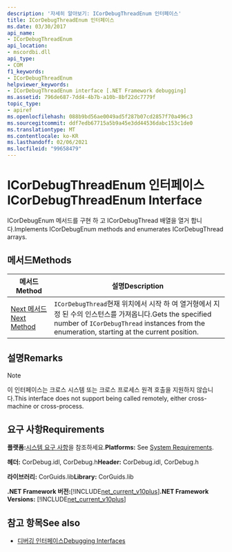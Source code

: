 ```yaml
---
description: '자세히 알아보기: ICorDebugThreadEnum 인터페이스'
title: ICorDebugThreadEnum 인터페이스
ms.date: 03/30/2017
api_name:
- ICorDebugThreadEnum
api_location:
- mscordbi.dll
api_type:
- COM
f1_keywords:
- ICorDebugThreadEnum
helpviewer_keywords:
- ICorDebugThreadEnum interface [.NET Framework debugging]
ms.assetid: 796de687-7dd4-4b7b-a10b-8bf22dc7779f
topic_type:
- apiref
ms.openlocfilehash: 088b9bd56ae0049ad5f287b07cd2857f70a496c3
ms.sourcegitcommit: ddf7edb67715a5b9a45e3dd44536dabc153c1de0
ms.translationtype: MT
ms.contentlocale: ko-KR
ms.lasthandoff: 02/06/2021
ms.locfileid: "99658479"
---
```

# <a name="icordebugthreadenum-interface"></a><span data-ttu-id="2232e-103">ICorDebugThreadEnum 인터페이스</span><span class="sxs-lookup"><span data-stu-id="2232e-103">ICorDebugThreadEnum Interface</span></span>

<span data-ttu-id="2232e-104">ICorDebugEnum 메서드를 구현 하 고 ICorDebugThread 배열을 열거 합니다.</span><span class="sxs-lookup"><span data-stu-id="2232e-104">Implements ICorDebugEnum methods and enumerates ICorDebugThread arrays.</span></span>  
  
## <a name="methods"></a><span data-ttu-id="2232e-105">메서드</span><span class="sxs-lookup"><span data-stu-id="2232e-105">Methods</span></span>  
  
|<span data-ttu-id="2232e-106">메서드</span><span class="sxs-lookup"><span data-stu-id="2232e-106">Method</span></span>|<span data-ttu-id="2232e-107">설명</span><span class="sxs-lookup"><span data-stu-id="2232e-107">Description</span></span>|  
|------------|-----------------|  
|[<span data-ttu-id="2232e-108">Next 메서드</span><span class="sxs-lookup"><span data-stu-id="2232e-108">Next Method</span></span>](icordebugthreadenum-next-method.md)|<span data-ttu-id="2232e-109">`ICorDebugThread`현재 위치에서 시작 하 여 열거형에서 지정 된 수의 인스턴스를 가져옵니다.</span><span class="sxs-lookup"><span data-stu-id="2232e-109">Gets the specified number of `ICorDebugThread` instances from the enumeration, starting at the current position.</span></span>|  
  
## <a name="remarks"></a><span data-ttu-id="2232e-110">설명</span><span class="sxs-lookup"><span data-stu-id="2232e-110">Remarks</span></span>  
  
> [!NOTE]
> <span data-ttu-id="2232e-111">이 인터페이스는 크로스 시스템 또는 크로스 프로세스 원격 호출을 지원하지 않습니다.</span><span class="sxs-lookup"><span data-stu-id="2232e-111">This interface does not support being called remotely, either cross-machine or cross-process.</span></span>  
  
## <a name="requirements"></a><span data-ttu-id="2232e-112">요구 사항</span><span class="sxs-lookup"><span data-stu-id="2232e-112">Requirements</span></span>  

 <span data-ttu-id="2232e-113">**플랫폼:**[시스템 요구 사항](../../get-started/system-requirements.md)을 참조하세요.</span><span class="sxs-lookup"><span data-stu-id="2232e-113">**Platforms:** See [System Requirements](../../get-started/system-requirements.md).</span></span>  
  
 <span data-ttu-id="2232e-114">**헤더:** CorDebug.idl, CorDebug.h</span><span class="sxs-lookup"><span data-stu-id="2232e-114">**Header:** CorDebug.idl, CorDebug.h</span></span>  
  
 <span data-ttu-id="2232e-115">**라이브러리:** CorGuids.lib</span><span class="sxs-lookup"><span data-stu-id="2232e-115">**Library:** CorGuids.lib</span></span>  
  
 <span data-ttu-id="2232e-116">**.NET Framework 버전:**[!INCLUDE[net_current_v10plus](../../../../includes/net-current-v10plus-md.md)]</span><span class="sxs-lookup"><span data-stu-id="2232e-116">**.NET Framework Versions:** [!INCLUDE[net_current_v10plus](../../../../includes/net-current-v10plus-md.md)]</span></span>  
  
## <a name="see-also"></a><span data-ttu-id="2232e-117">참고 항목</span><span class="sxs-lookup"><span data-stu-id="2232e-117">See also</span></span>

- [<span data-ttu-id="2232e-118">디버깅 인터페이스</span><span class="sxs-lookup"><span data-stu-id="2232e-118">Debugging Interfaces</span></span>](debugging-interfaces.md)
